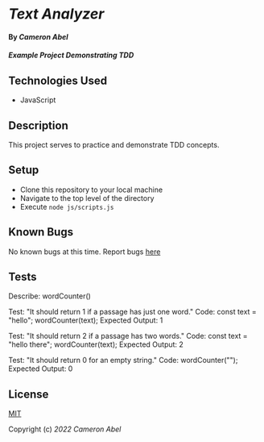 # _Text Analyzer_

#### By _**Cameron Abel**_

#### _Example Project Demonstrating TDD_

## Technologies Used

- JavaScript

## Description

This project serves to practice and demonstrate TDD concepts.

## Setup

- Clone this repository to your local machine
- Navigate to the top level of the directory
- Execute `node js/scripts.js`

## Known Bugs

No known bugs at this time. Report bugs [here](mailto:cameronabel@gmail.com)

## Tests

Describe: wordCounter()

Test: "It should return 1 if a passage has just one word."
Code:
const text = "hello";
wordCounter(text);
Expected Output: 1

Test: "It should return 2 if a passage has two words."
Code:
const text = "hello there";
wordCounter(text);
Expected Output: 2

Test: "It should return 0 for an empty string."
Code: wordCounter("");
Expected Output: 0

## License

[MIT](https://opensource.org/licenses/MIT)

Copyright (c) _2022_ _Cameron Abel_
